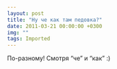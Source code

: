 ```yaml
---
layout: post
title: "Ну че как там педовка?"
date: 2011-03-21 00:00:00 +0300
img: ""
tags: Imported
---
```


По-разному! Смотря “че” и “как” :)